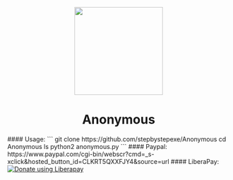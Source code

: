 <p align="center">
  <img src="https://github.com/stepbystepexe/Anonymous/blob/master/Logo.png" width="200"/>
</a></p>
<h1 align="center">Anonymous</h1>
#### Usage:
```
git clone https://github.com/stepbystepexe/Anonymous
cd Anonymous
ls
python2 anonymous.py
```
#### Paypal:
https://www.paypal.com/cgi-bin/webscr?cmd=_s-xclick&hosted_button_id=CLKRT5QXXFJY4&source=url
#### LiberaPay:
<noscript><a href="https://liberapay.com/stepbystepexe/donate"><img alt="Donate using Liberapay" src="https://liberapay.com/assets/widgets/donate.svg"></a></noscript>
